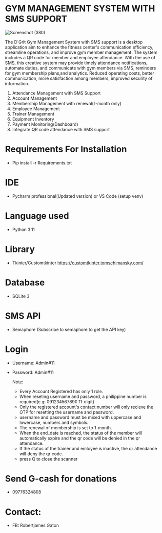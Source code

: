 #   GYM MANAGEMENT SYSTEM WITH SMS SUPPORT

![Screenshot (380)](https://github.com/RJGATON007/gyms/assets/89822716/7b34d982-af64-4023-8219-d40281b3494b)

The D'Grit Gym Management System with SMS support is a desktop application aim to enhance the fitness center's communication efficiency, 
streamline operations, and improve gym member management. The system includes a QR code for  member and employee attendance. With the use of SMS, 
this creative system may provide timely attendance notifications, automate duties, and communicate with gym members via SMS, reminders for gym membership 
plans,and analytics. Reduced operating costs, better communication, more satisfaction among members, improved security of information. 

1. Attendance Management with SMS Support
2. Account Management
3. Membership Management with renewal(1-month only)
4. Employee Management
5. Trainer Management
6. Equipment Inventory
7. Payment Monitoring(Dashboard)
8. Integrate QR code attendance with SMS support

# Requirements For Installation
- Pip install -r Requirements.txt
# IDE
- Pycharm professional(Updated version) or VS Code (setup venv)
# Language used
- Python 3.11
# Library
- Tkinter/Customtkinter https://customtkinter.tomschimansky.com/
# Database
- SQLite 3
# SMS API
- Semaphore (Subscribe to semaphore to get the API key)
# Login
- Username: Admin#11
- Password: Admin#11

  Note:
  - Every Account Registered has only 1 role.
  - When reseting username and password, a philippine number is required(e.g: 091234567890 11-digit)
  - Only the registered account's contact number will only recieve the OTP for resetting the username and password.
  - username and password must be mixed with uppercase and lowercase, numbers and symbols.
  - The renewal of membership is set to 1-month.
  - When the end_date is reached, the status of the member will automatically expire and the qr code will be denied in the qr attendance.
  - If the status of the trainer and emloyee is inactive, the qr attendance will deny the qr code.
  - press Q to close the scanner
 
# Send G-cash for donations
 - 09776324808
# Contact:
- FB: Robertjames Gaton







